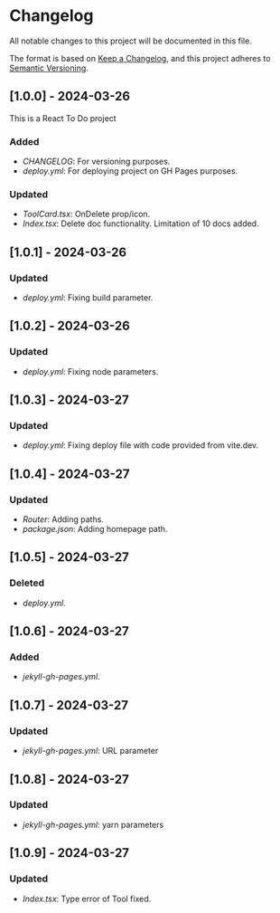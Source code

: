 # Changelog

All notable changes to this project will be documented in this file.

The format is based on [Keep a Changelog](https://keepachangelog.com), and this
project adheres to [Semantic Versioning](https://semver.org).

## [1.0.0] - 2024-03-26

This is a React To Do project

### Added
- *CHANGELOG*: For versioning purposes.
- *deploy.yml*: For deploying project on GH Pages purposes.

### Updated
- *ToolCard.tsx*: OnDelete prop/icon.
- *Index.tsx*: Delete doc functionality. Limitation of 10 docs added. 

## [1.0.1] - 2024-03-26

### Updated
- *deploy.yml*: Fixing build parameter.

## [1.0.2] - 2024-03-26

### Updated
- *deploy.yml*: Fixing node parameters.

## [1.0.3] - 2024-03-27

### Updated
- *deploy.yml*: Fixing deploy file with code provided from vite.dev.

## [1.0.4] - 2024-03-27

### Updated
- *Router*: Adding paths.
- *package.json*: Adding homepage path.

## [1.0.5] - 2024-03-27

### Deleted
- *deploy.yml*.

## [1.0.6] - 2024-03-27

### Added
- *jekyll-gh-pages.yml*.

## [1.0.7] - 2024-03-27

### Updated
- *jekyll-gh-pages.yml*: URL parameter

## [1.0.8] - 2024-03-27

### Updated
- *jekyll-gh-pages.yml*: yarn parameters

## [1.0.9] - 2024-03-27

### Updated
- *Index.tsx*: Type error of Tool fixed.